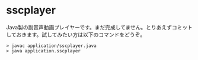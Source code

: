 # sscplayer

Java製の副音声動画プレイヤーです。まだ完成してません。とりあえずコミットしておきます。試してみたい方は以下のコマンドをどうぞ。

```
> javac application/sscplayer.java
> java application.sscplayer
```
